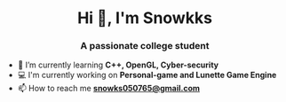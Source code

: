 <h1 align="center">Hi 👋, I'm Snowkks</h1>
<h3 align="center">A passionate college student</h3>

- 🌱 I’m currently learning **C++, OpenGL, Cyber-security**
- 💻 I'm currently working on **Personal-game and Lunette Game Engine**
- 📫 How to reach me **snowks050765@gmail.com**


